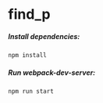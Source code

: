 # find_p

##### Install dependencies:
```
npm install
```

##### Run webpack-dev-server:
```
npm run start
```